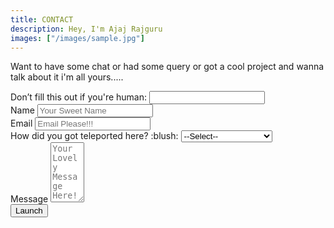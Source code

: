 ```yaml
---
title: CONTACT
description: Hey, I'm Ajaj Rajguru
images: ["/images/sample.jpg"]
---
```


Want to have some chat or had some query or got a cool project and wanna talk about it i'm all yours.....
<div class="contact-form">
	<form name="contact-form" method="POST" netlify-honeypot="bot-field" data-netlify-recaptcha="true" data-netlify="true" >
		<div class="hidden group d-none">
			<label>Don’t fill this out if you're human: 
			<input name="bot-field" /></label>
		</div>
		<div class="group">
			<label for="name">Name</label>
			<input type="text" name="name" class="theme-input" placeholder="Your Sweet Name">
		</div>
		<div class="group">
			<label for="name">Email</label>
			<input type="Email" name="email" class="theme-input" placeholder="Email Please!!!">
		</div>
		<div class="group">
			<label for="name">How did you got teleported here? :blush:</label>
			<select class="theme-input" name="came-from">
				<option value="">--Select--</option>
				<option value="Linkedin">LinkedIn</option>
				<option value="Facebook">Facebook</option>
				<option value="Instagram">Instagram</option>
				<option value="Google">Google</option>
				<option value="Recommendated">By Recommendation</option>
			</select>
		</div>
		<div class="group">
			<label for="name">Message</label>
			<textarea rows="6" cols="4" name="message" placeholder="Your Lovely Message Here!!!" class="theme-input textarea"></textarea>
		</div>
		<div class="group">
			<div data-netlify-recaptcha="true"></div>
		</div>
		<div class="group mb-0 text-center">
			<input type="submit" value="Launch" class="btn">
		</div>
	</form>
</div>